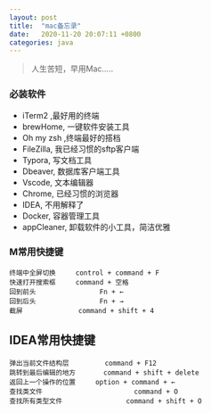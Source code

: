```yaml
---
layout: post
title:  "mac备忘录"
date:   2020-11-20 20:07:11 +0800
categories: java
---
```


>  人生苦短，早用Mac.....

###  必装软件
* iTerm2 ,最好用的终端
* brewHome, 一键软件安装工具
* Oh my zsh ,终端最好的搭档
* FileZilla, 我已经习惯的sftp客户端
* Typora, 写文档工具
* Dbeaver, 数据库客户端工具
* Vscode, 文本编辑器
* Chrome, 已经习惯的浏览器
* IDEA, 不用解释了
* Docker, 容器管理工具
* appCleaner, 卸载软件的小工具，简洁优雅



###  M常用快捷键
```
终端中全屏切换		control + command + F
快速打开搜索框		command + 空格
回到前头				Fn + ←
回到后头				Fn + →  
截屏              command + shift + 4
```

## IDEA常用快捷键
```
弹出当前文件结构层 		  command + F12
跳转到最后编辑的地方 		 command + shift + delete
返回上一个操作的位置     option + command + ←
查找类文件					    command + O
查找所有类型文件				command + shift + O
```





